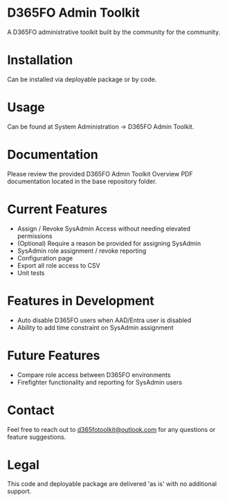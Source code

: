 # D365FO Admin Toolkit
 A D365FO administrative toolkit built by the community for the community.

# Installation
Can be installed via deployable package or by code.

# Usage
Can be found at System Administration -> D365FO Admin Toolkit.

# Documentation
Please review the provided D365FO Admin Toolkit Overview PDF documentation located in the base repository folder.

# Current Features
- Assign / Revoke SysAdmin Access without needing elevated permissions
- (Optional) Require a reason be provided for assigning SysAdmin
- SysAdmin role assignment / revoke reporting
- Configuration page
- Export all role access to CSV
- Unit tests
  
# Features in Development
- Auto disable D365FO users when AAD/Entra user is disabled
- Ability to add time constraint on SysAdmin assignment

# Future Features
- Compare role access between D365FO environments
- Firefighter functionality and reporting for SysAdmin users

# Contact
Feel free to reach out to d365fotoolkit@outlook.com for any questions or feature suggestions.

# Legal
This code and deployable package are delivered 'as is' with no additional support.
